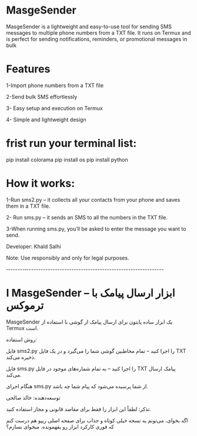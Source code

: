 # MasgeSender
MasgeSender is a lightweight and easy-to-use tool for sending SMS messages to multiple phone numbers from a TXT file. It runs on Termux and is perfect for sending notifications, reminders, or promotional messages in bulk
# Features

1-Import phone numbers from a TXT file

2-Send bulk SMS effortlessly

3- Easy setup and execution on Termux

4- Simple and lightweight design
# frist run your terminal list:
 pip install colorama
 pip install os 
 pip install python 
# How it works:

1-Run sms2.py – it collects all your contacts from your phone and saves them in a TXT file.

2- Run sms.py – it sends an SMS to all the numbers in the TXT file.

3-When running sms.py, you’ll be asked to enter the message you want to send.

Developer: Khald Salhi

Note: Use responsibly and only for legal purposes.


‐-------‐----------------------------------------------------------

# I MasgeSender – ابزار ارسال پیامک با ترموکس

MasgeSender یک ابزار ساده پایتون برای ارسال پیامک از گوشی با استفاده از Termux است.

روش استفاده:

فایل sms2.py را اجرا کنید – تمام مخاطبین گوشی شما را می‌گیرد و در یک فایل TXT ذخیره می‌کند.

فایل sms.py را اجرا کنید – به تمام شماره‌های موجود در فایل TXT پیامک ارسال می‌کند.

هنگام اجرای sms.py از شما پرسیده می‌شود که پیام شما چه باشد.

توسعه‌دهنده: خالد صالحی

تذکر: لطفاً این ابزار را فقط برای مقاصد قانونی و مجاز استفاده کنید.

اگه بخوای، می‌تونم یه نسخه خیلی کوتاه و جذاب برای صفحه اصلی ریپو هم درست کنم که فوری کارکرد ابزار رو بفهمونده. میخوای بسازم؟
